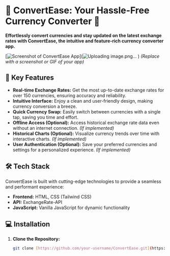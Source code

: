 # 💱 ConvertEase: Your Hassle-Free Currency Converter 💸

**Effortlessly convert currencies and stay updated on the latest exchange rates with ConvertEase, the intuitive and feature-rich currency converter app.**

[![Screenshot of ConvertEase App](insert_screenshot_link_here.png)](![Uploading image.png…]()
)  *(Replace with a screenshot or GIF of your app)*

## 🚀 Key Features

* **Real-time Exchange Rates:**  Get the most up-to-date exchange rates for over 150 currencies, ensuring accuracy and reliability.
* **Intuitive Interface:**  Enjoy a clean and user-friendly design, making currency conversion a breeze.
* **Quick Currency Swap:**  Easily switch between currencies with a single tap, saving you time and effort.
* **Offline Access (Optional):**  Access historical exchange rate data even without an internet connection. *(If implemented)*
* **Historical Charts (Optional):** Visualize currency trends over time with interactive charts. *(If implemented)*
* **User Authentication (Optional):** Save your preferred currencies and settings for a personalized experience. *(If implemented)*

## 🛠️ Tech Stack

ConvertEase is built with cutting-edge technologies to provide a seamless and performant experience:

* **Frontend:** HTML, CSS (Tailwind CSS)
* **API:** ExchangeRate-API
* **JavaScript:**  Vanilla JavaScript for dynamic functionality

## 💻 Installation

1. **Clone the Repository:**
   ```bash
   git clone [https://github.com/your-username/ConvertEase.git](https://www.google.com/search?q=https://github.com/your-username/ConvertEase.git)  *(Replace with your repository URL)*
